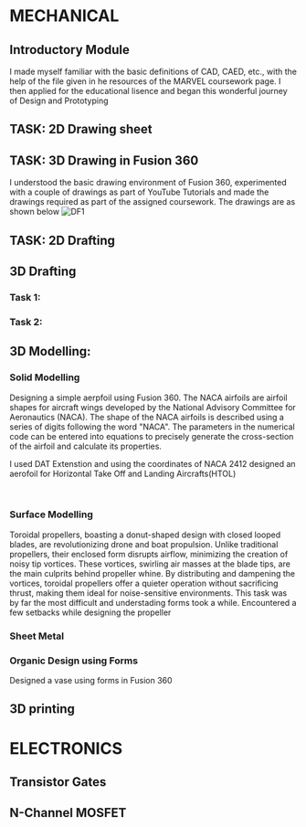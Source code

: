 # MECHANICAL

## Introductory Module
I made myself familiar with the basic definitions of CAD, CAED, etc., with the help of the file given in he resources of the MARVEL coursework page. I then applied for the educational lisence and began this wonderful journey of Design and Prototyping

## TASK: 2D Drawing sheet

## TASK: 3D Drawing in Fusion 360
I understood the basic drawing environment of Fusion 360, experimented with a couple of drawings as part of YouTube Tutorials and made the drawings required as part of the assigned coursework. The drawings are as shown below
![DF1]()
![]()
![]()
![]()
![]()

## TASK: 2D Drafting

## 3D Drafting
### Task 1:
### Task 2:

## 3D Modelling:
### Solid Modelling
Designing a simple aerpfoil using Fusion 360. The NACA airfoils are airfoil shapes for aircraft wings developed by the National Advisory Committee for Aeronautics (NACA). The shape of the NACA airfoils is described using a series of digits following the word "NACA". The parameters in the numerical code can be entered into equations to precisely generate the cross-section of the airfoil and calculate its properties.

I used DAT Extenstion and using the coordinates of NACA 2412 designed an aerofoil for Horizontal Take Off and Landing Aircrafts(HTOL)

![]()
![]()
![]()

### Surface Modelling
Toroidal propellers, boasting a donut-shaped design with closed looped blades, are revolutionizing drone and boat propulsion. Unlike traditional propellers, their enclosed form disrupts airflow, minimizing the creation of noisy tip vortices. These vortices, swirling air masses at the blade tips, are the main culprits behind propeller whine. By distributing and dampening the vortices, toroidal propellers offer a quieter operation without sacrificing thrust, making them ideal for noise-sensitive environments.
This task was by far the most difficult and understading forms took a while. Encountered a few setbacks while designing the propeller
![]()

### Sheet Metal

### Organic Design using Forms
Designed a vase using forms in Fusion 360
![]()

## 3D printing

# ELECTRONICS

## Transistor Gates

## N-Channel MOSFET